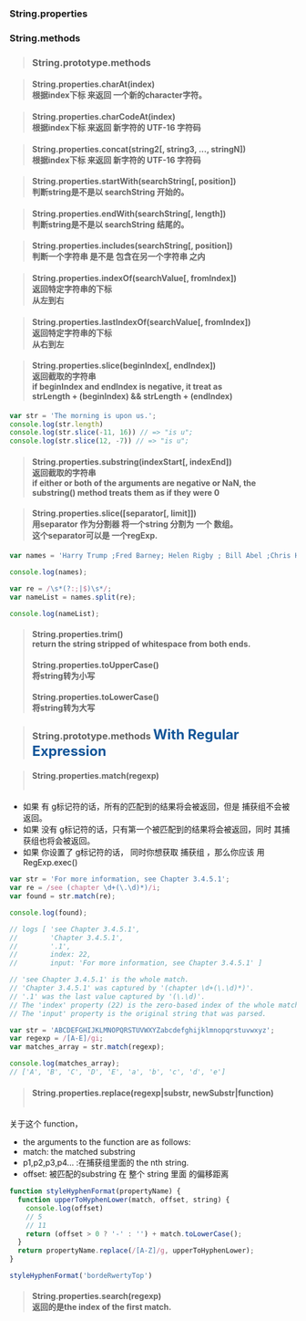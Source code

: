 ### String.properties




### String.methods
> ### String.prototype.methods

> #### String.properties.charAt(index) <br/>根据index下标 来返回 一个新的character字符。

> #### String.properties.charCodeAt(index) <br/>根据index下标 来返回 新字符的  UTF-16 字符码

> #### String.properties.concat(string2[, string3, ..., stringN]) <br/>根据index下标 来返回 新字符的  UTF-16 字符码

> #### String.properties.startWith(searchString[, position]) <br/>判断string是不是以 searchString 开始的。

> #### String.properties.endWith(searchString[, length]) <br/>判断string是不是以 searchString 结尾的。

> #### String.properties.includes(searchString[, position]) <br/>判断一个字符串 是不是 包含在另一个字符串 之内

> #### String.properties.indexOf(searchValue[, fromIndex]) <br/>返回特定字符串的下标<br/>从左到右

> #### String.properties.lastIndexOf(searchValue[, fromIndex]) <br/>返回特定字符串的下标<br/>从右到左

> #### String.properties.slice(beginIndex[, endIndex]) <br/>返回截取的字符串<br/>if beginIndex and endIndex is negative, it treat as  <br/>strLength + (beginIndex) && strLength + (endIndex)

```javascript
var str = 'The morning is upon us.';
console.log(str.length)
console.log(str.slice(-11, 16)) // => "is u";
console.log(str.slice(12, -7)) // => "is u";
```

> #### String.properties.substring(indexStart[, indexEnd]) <br/>返回截取的字符串<br/>if either or both of the arguments are negative or NaN, the substring() method treats them as if they were 0 

> #### String.properties.slice([separator[, limit]]) <br/>用separator 作为分割器 将一个string  分割为 一个  数组。<br>这个separator可以是 一个regExp.
```javascript
var names = 'Harry Trump ;Fred Barney; Helen Rigby ; Bill Abel ;Chris Hand ';

console.log(names);

var re = /\s*(?:;|$)\s*/;
var nameList = names.split(re);

console.log(nameList);
```

> #### String.properties.trim()<br/>return the string stripped of whitespace from both ends.
> #### String.properties.toUpperCase()<br/>将string转为小写
> #### String.properties.toLowerCase()<br/>将string转为大写


> ### String.prototype.methods <b style= 'color: #159;font-size: 24px'>With Regular Expression</b>

> #### String.properties.match(regexp) <br/><br/>

- 如果 有 g标记符的话，所有的匹配到的结果将会被返回，但是 捕获组不会被返回。
- 如果 没有 g标记符的话，只有第一个被匹配到的结果将会被返回，同时 其捕获组也将会被返回。
- 如果 你设置了 g标记符的话， 同时你想获取 捕获组 ，那么你应该 用 RegExp.exec()

```javascript
var str = 'For more information, see Chapter 3.4.5.1';
var re = /see (chapter \d+(\.\d)*)/i;
var found = str.match(re);

console.log(found);

// logs [ 'see Chapter 3.4.5.1',
//        'Chapter 3.4.5.1',
//        '.1',
//        index: 22,
//        input: 'For more information, see Chapter 3.4.5.1' ]

// 'see Chapter 3.4.5.1' is the whole match.
// 'Chapter 3.4.5.1' was captured by '(chapter \d+(\.\d)*)'.
// '.1' was the last value captured by '(\.\d)'.
// The 'index' property (22) is the zero-based index of the whole match.
// The 'input' property is the original string that was parsed.
```
```javascript
var str = 'ABCDEFGHIJKLMNOPQRSTUVWXYZabcdefghijklmnopqrstuvwxyz';
var regexp = /[A-E]/gi;
var matches_array = str.match(regexp);

console.log(matches_array);
// ['A', 'B', 'C', 'D', 'E', 'a', 'b', 'c', 'd', 'e']
```


> #### String.properties.replace(regexp|substr, newSubstr|<b>function</b>) <br/><br/>

关于这个 function， 
- the arguments to the function are as follows:
- match: the matched substring
- p1,p2,p3,p4... :在捕获组里面的 the nth string.
- offset: 被匹配的substring 在 整个 string 里面 的偏移距离


```javascript
function styleHyphenFormat(propertyName) {
  function upperToHyphenLower(match, offset, string) {
    console.log(offset)  
    // 5
    // 11
    return (offset > 0 ? '-' : '') + match.toLowerCase();
  }
  return propertyName.replace(/[A-Z]/g, upperToHyphenLower);
}

styleHyphenFormat('bordeRwertyTop')
```

> #### String.properties.search(regexp) <br/>返回的是the index  of the first match.













